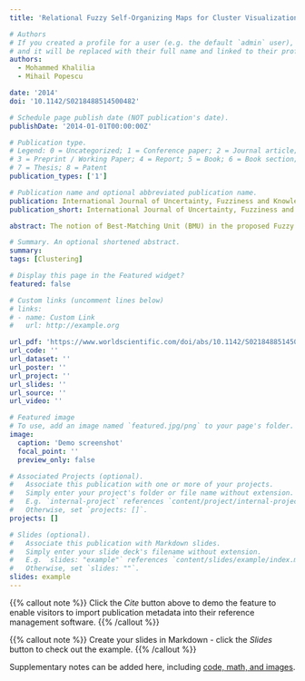 ```yaml
---
title: 'Relational Fuzzy Self-Organizing Maps for Cluster Visualization and Summarization'

# Authors
# If you created a profile for a user (e.g. the default `admin` user), write the username (folder name) here
# and it will be replaced with their full name and linked to their profile.
authors:
  - Mohammed Khalilia
  - Mihail Popescu

date: '2014'
doi: '10.1142/S0218488514500482'

# Schedule page publish date (NOT publication's date).
publishDate: '2014-01-01T00:00:00Z'

# Publication type.
# Legend: 0 = Uncategorized; 1 = Conference paper; 2 = Journal article;
# 3 = Preprint / Working Paper; 4 = Report; 5 = Book; 6 = Book section;
# 7 = Thesis; 8 = Patent
publication_types: ['1']

# Publication name and optional abbreviated publication name.
publication: International Journal of Uncertainty, Fuzziness and Knowledge-Based Systems
publication_short: International Journal of Uncertainty, Fuzziness and Knowledge-Based Systems

abstract: The notion of Best-Matching Unit (BMU) in the proposed Fuzzy Relational Self-Organizing (FRSOM) algorithm is replaced by a membership function where every neuron has a certain degree of matching to an input object. The FRSOM is an extension of the relational self-organizing map. In the proposed FRSOM we incorporate a monotonically increasing fuzzifier and a monotonically decreasing neighborhood kernel. Initially, FRSOM assigns winning neurons. However, as time progresses adjacent neurons begin communicating and sharing information about the stimulus received. The amount of information being shared at a given time is governed by the fuzzifier and the number of neurons sharing information is controlled by the neighborhood kernel. Additionally, in this paper we show that FRSOM is the relational dual of Fuzzy Batch SOM (FBSOM) followed by experimental results comparing both FBSOM and FRSOM on synthetic datasets. Then we will demonstrate the visualization and summarization capabilities of FRSOM on two real relational datasets, Gene Ontology and a patient data consisting of Activity of Daily Living score trajectories.

# Summary. An optional shortened abstract.
summary: 
tags: [Clustering]

# Display this page in the Featured widget?
featured: false

# Custom links (uncomment lines below)
# links:
# - name: Custom Link
#   url: http://example.org

url_pdf: 'https://www.worldscientific.com/doi/abs/10.1142/S0218488514500482'
url_code: ''
url_dataset: ''
url_poster: ''
url_project: ''
url_slides: ''
url_source: ''
url_video: ''

# Featured image
# To use, add an image named `featured.jpg/png` to your page's folder.
image:
  caption: 'Demo screenshot'
  focal_point: ''
  preview_only: false

# Associated Projects (optional).
#   Associate this publication with one or more of your projects.
#   Simply enter your project's folder or file name without extension.
#   E.g. `internal-project` references `content/project/internal-project/index.md`.
#   Otherwise, set `projects: []`.
projects: []

# Slides (optional).
#   Associate this publication with Markdown slides.
#   Simply enter your slide deck's filename without extension.
#   E.g. `slides: "example"` references `content/slides/example/index.md`.
#   Otherwise, set `slides: ""`.
slides: example
---
```


{{% callout note %}}
Click the _Cite_ button above to demo the feature to enable visitors to import publication metadata into their reference management software.
{{% /callout %}}

{{% callout note %}}
Create your slides in Markdown - click the _Slides_ button to check out the example.
{{% /callout %}}

Supplementary notes can be added here, including [code, math, and images](https://wowchemy.com/docs/writing-markdown-latex/).
